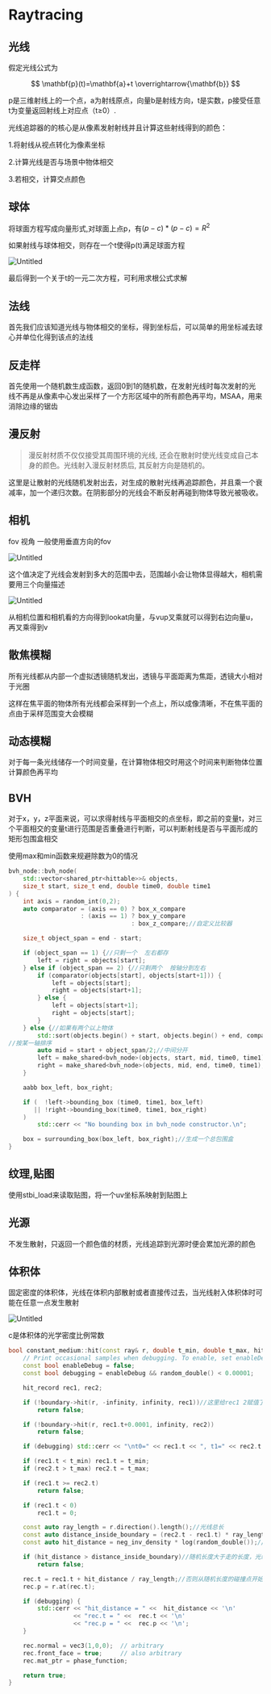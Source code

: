 # Raytracing

## 光线

假定光线公式为

$$
\mathbf{p}(t)=\mathbf{a}+t \overrightarrow{\mathbf{b}}
$$

p是三维射线上的一个点，a为射线原点，向量b是射线方向，t是实数，p接受任意t为变量返回射线上对应点（t≥0）.

光线追踪器的的核心是从像素发射射线并且计算这些射线得到的颜色：

1.将射线从视点转化为像素坐标

2.计算光线是否与场景中物体相交

3.若相交，计算交点颜色

## 球体

将球面方程写成向量形式,对球面上点p，有$(p-c)*(p-c)=R^2$

如果射线与球体相交，则存在一个t使得p(t)满足球面方程

![Untitled](Raytracing%20ccade9069a5f42789b537369f3bf4cb2/Untitled.png)

最后得到一个关于t的一元二次方程，可利用求根公式求解

## 法线

首先我们应该知道光线与物体相交的坐标，得到坐标后，可以简单的用坐标减去球心并单位化得到该点的法线

## 反走样

首先使用一个随机数生成函数，返回0到1的随机数，在发射光线时每次发射的光线不再是从像素中心发出采样了一个方形区域中的所有颜色再平均，MSAA，用来消除边缘的锯齿

## 漫反射

> 漫反射材质不仅仅接受其周围环境的光线, 还会在散射时使光线变成自己本身的颜色。光线射入漫反射材质后, 其反射方向是随机的。
> 

这里是让散射的光线随机发射出去，对生成的散射光线再追踪颜色，并且乘一个衰减率，加一个递归次数。在阴影部分的光线会不断反射再碰到物体导致光被吸收。

## 相机

fov 视角 一般使用垂直方向的fov  

![Untitled](Raytracing%20ccade9069a5f42789b537369f3bf4cb2/Untitled%201.png)

这个值决定了光线会发射到多大的范围中去，范围越小会让物体显得越大，相机需要用三个向量描述

![Untitled](Raytracing%20ccade9069a5f42789b537369f3bf4cb2/Untitled%202.png)

从相机位置和相机看的方向得到lookat向量，与vup叉乘就可以得到右边向量u，再叉乘得到v

## 散焦模糊

所有光线都从内部一个虚拟透镜随机发出，透镜与平面距离为焦距，透镜大小相对于光圈

这样在焦平面的物体所有光线都会采样到一个点上，所以成像清晰，不在焦平面的点由于采样范围变大会模糊

## 动态模糊

对于每一条光线储存一个时间变量，在计算物体相交时用这个时间来判断物体位置计算颜色再平均

## BVH

对于x，y，z平面来说，可以求得射线与平面相交的点坐标，即之前的变量t，对三个平面相交的变量t进行范围是否重叠进行判断，可以判断射线是否与平面形成的矩形包围盒相交

使用max和min函数来规避除数为0的情况

```cpp
bvh_node::bvh_node(
    std::vector<shared_ptr<hittable>>& objects,
    size_t start, size_t end, double time0, double time1
) {
    int axis = random_int(0,2);
    auto comparator = (axis == 0) ? box_x_compare
                    : (axis == 1) ? box_y_compare
                                  : box_z_compare;//自定义比较器

    size_t object_span = end - start;

    if (object_span == 1) {//只剩一个  左右都存
        left = right = objects[start];
    } else if (object_span == 2) {//只剩两个  按轴分到左右
        if (comparator(objects[start], objects[start+1])) {
            left = objects[start];
            right = objects[start+1];
        } else {
            left = objects[start+1];
            right = objects[start];
        }
    } else {//如果有两个以上物体
        std::sort(objects.begin() + start, objects.begin() + end, comparator);
//按某一轴排序
        auto mid = start + object_span/2;//中间分开
        left = make_shared<bvh_node>(objects, start, mid, time0, time1);
        right = make_shared<bvh_node>(objects, mid, end, time0, time1);
    }

    aabb box_left, box_right;

    if (  !left->bounding_box (time0, time1, box_left)
       || !right->bounding_box(time0, time1, box_right)
    )
        std::cerr << "No bounding box in bvh_node constructor.\n";

    box = surrounding_box(box_left, box_right);//生成一个总包围盒
}
```

## 纹理,贴图

使用stbi_load来读取贴图，将一个uv坐标系映射到贴图上

## 光源

不发生散射，只返回一个颜色值的材质，光线追踪到光源时便会累加光源的颜色

## 体积体

固定密度的体积体，光线在体积内部散射或者直接传过去，当光线射入体积体时可能在任意一点发生散射

![Untitled](Raytracing%20ccade9069a5f42789b537369f3bf4cb2/Untitled%203.png)

c是体积体的光学密度比例常数

```cpp
bool constant_medium::hit(const ray& r, double t_min, double t_max, hit_record& rec) const {
    // Print occasional samples when debugging. To enable, set enableDebug true.
    const bool enableDebug = false;
    const bool debugging = enableDebug && random_double() < 0.00001;

    hit_record rec1, rec2;

    if (!boundary->hit(r, -infinity, infinity, rec1))//这里给rec1 2赋值了
        return false;

    if (!boundary->hit(r, rec1.t+0.0001, infinity, rec2))
        return false;

    if (debugging) std::cerr << "\nt0=" << rec1.t << ", t1=" << rec2.t << '\n';

    if (rec1.t < t_min) rec1.t = t_min;
    if (rec2.t > t_max) rec2.t = t_max;

    if (rec1.t >= rec2.t)
        return false;

    if (rec1.t < 0)
        rec1.t = 0;

    const auto ray_length = r.direction().length();//光线总长
    const auto distance_inside_boundary = (rec2.t - rec1.t) * ray_length;//时间间隔内走的长度
    const auto hit_distance = neg_inv_density * log(random_double());//随机长度

    if (hit_distance > distance_inside_boundary)//随机长度大于走的长度，光线直接弹射出去
        return false;

    rec.t = rec1.t + hit_distance / ray_length;//否则从随机长度的碰撞点开始继续散射
    rec.p = r.at(rec.t);

    if (debugging) {
        std::cerr << "hit_distance = " <<  hit_distance << '\n'
                  << "rec.t = " <<  rec.t << '\n'
                  << "rec.p = " <<  rec.p << '\n';
    }

    rec.normal = vec3(1,0,0);  // arbitrary
    rec.front_face = true;     // also arbitrary
    rec.mat_ptr = phase_function;

    return true;
}
```